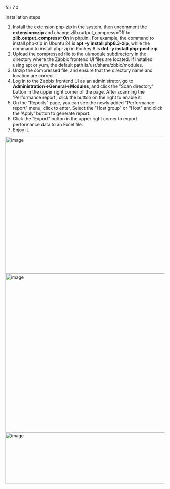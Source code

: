 for 7.0

Installation steps

1. Install the extension php-zip in the system, then uncomment the **extension=zip** and change zlib.output_compress=Off to **zlib.output_compress=On** in php.ini. For example, the command to install php-zip in Ubuntu 24 is **apt -y install php8.3-zip**, while the command to install php-zip in Rockey 8 is **dnf -y install php-pecl-zip**.
2. Upload the compressed file to the ui/module subdirectory in the directory where the Zabbix frontend UI files are located. If installed using apt or yum, the default path is/usr/share/zbbix/modules.
3. Unzip the compressed file, and ensure that the directory name and location are correct.
4. Log in to the Zabbix frontend UI as an administrator, go to **Administration->General->Modules**, and click the "Scan directory" button in the upper right corner of the page. After scanning the 'Performance report', click the button on the right to enable it.
5. On the "Reports" page, you can see the newly added "Performance report" menu, click to enter. Select the "Host group" or "Host" and click the 'Apply' button to generate report.
6. Click the "Export" button in the upper right corner to export performance data to an Excel file.
7. Enjoy it.
<img width="1903" height="431" alt="image" src="https://github.com/user-attachments/assets/4907ed73-9cc1-496f-ad38-13af64c0d59d" />
<img width="1902" height="499" alt="image" src="https://github.com/user-attachments/assets/a1cd19a6-1c05-474c-adb4-d6d6ff9e5782" />
<img width="1717" height="162" alt="image" src="https://github.com/user-attachments/assets/84e7b254-79db-40e5-be04-76463221a58e" />
